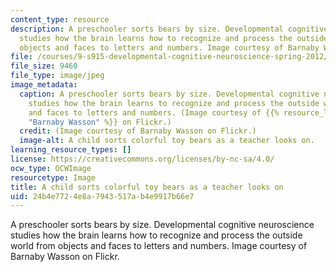 ```yaml
---
content_type: resource
description: A preschooler sorts bears by size. Developmental cognitive neuroscience
  studies how the brain learns how to recognize and process the outside world from
  objects and faces to letters and numbers. Image courtesy of Barnaby Wasson on Flickr.
file: /courses/9-s915-developmental-cognitive-neuroscience-spring-2012/24b4e7724e8a7943517ab4e9917b66e7_9-s915s12-th.jpg
file_size: 9460
file_type: image/jpeg
image_metadata:
  caption: A preschooler sorts bears by size. Developmental cognitive neuroscience
    studies how the brain learns to recognize and process the outside world from objects
    and faces to letters and numbers. (Image courtesy of {{% resource_link "a3918ee8-ad87-4e2b-9c0f-f6e23eb5bcae"
    "Barnaby Wasson" %}} on Flickr.)
  credit: (Image courtesy of Barnaby Wasson on Flickr.)
  image-alt: A child sorts colorful toy bears as a teacher looks on.
learning_resource_types: []
license: https://creativecommons.org/licenses/by-nc-sa/4.0/
ocw_type: OCWImage
resourcetype: Image
title: A child sorts colorful toy bears as a teacher looks on
uid: 24b4e772-4e8a-7943-517a-b4e9917b66e7
---
```

A preschooler sorts bears by size. Developmental cognitive neuroscience studies how the brain learns how to recognize and process the outside world from objects and faces to letters and numbers. Image courtesy of Barnaby Wasson on Flickr.